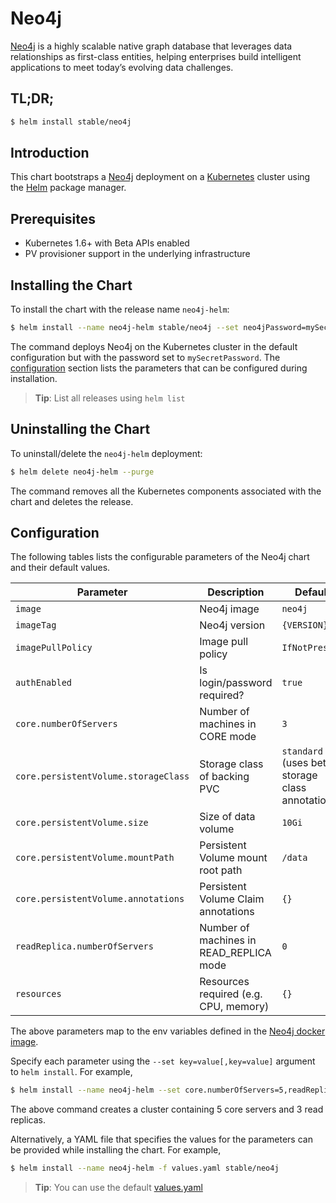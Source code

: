 # Neo4j

[Neo4j](https://neo4j.com/) is a highly scalable native graph database that leverages data relationships as first-class entities, helping enterprises build intelligent applications to meet today’s evolving data challenges.

## TL;DR;

```bash
$ helm install stable/neo4j
```

## Introduction

This chart bootstraps a [Neo4j](https://github.com/neo4j/docker-neo4j) deployment on a [Kubernetes](http://kubernetes.io) cluster using the [Helm](https://helm.sh) package manager.

## Prerequisites

- Kubernetes 1.6+ with Beta APIs enabled
- PV provisioner support in the underlying infrastructure

## Installing the Chart

To install the chart with the release name `neo4j-helm`:

```bash
$ helm install --name neo4j-helm stable/neo4j --set neo4jPassword=mySecretPassword
```

The command deploys Neo4j on the Kubernetes cluster in the default configuration but with the password set to `mySecretPassword`. The [configuration](#configuration) section lists the parameters that can be configured during installation.

> **Tip**: List all releases using `helm list`

## Uninstalling the Chart

To uninstall/delete the `neo4j-helm` deployment:

```bash
$ helm delete neo4j-helm --purge
```

The command removes all the Kubernetes components associated with the chart and deletes the release.

## Configuration

The following tables lists the configurable parameters of the Neo4j chart and their default values.

|         Parameter                    |             Description                        |                         Default                          |
|--------------------------------------|------------------------------------------------|----------------------------------------------------------|
| `image`                              | Neo4j image                                    | `neo4j`                                                  |
| `imageTag`                           | Neo4j version                                  | `{VERSION}`                                              |
| `imagePullPolicy`                    | Image pull policy                              | `IfNotPresent`                                           |
| `authEnabled`                        | Is login/password required?                    | `true`                                                   |
| `core.numberOfServers`               | Number of machines in CORE mode                | `3`                                                      |
| `core.persistentVolume.storageClass` | Storage class of backing PVC                   | `standard` (uses beta storage class annotation)          |
| `core.persistentVolume.size`         | Size of data volume                            | `10Gi`                                                   |
| `core.persistentVolume.mountPath`    | Persistent Volume mount root path              | `/data`                                                  |
| `core.persistentVolume.annotations`  | Persistent Volume Claim annotations            | `{}`                                                     |
| `readReplica.numberOfServers`        | Number of machines in READ_REPLICA mode        | `0`                                                      |
| `resources`                          | Resources required (e.g. CPU, memory)          | `{}`                                                     |

The above parameters map to the env variables defined in the [Neo4j docker image](https://github.com/neo4j/docker-neo4j).

Specify each parameter using the `--set key=value[,key=value]` argument to `helm install`. For example,

```bash
$ helm install --name neo4j-helm --set core.numberOfServers=5,readReplica.numberOfServers=3 stable/neo4j
```

The above command creates a cluster containing 5 core servers and 3 read replicas.

Alternatively, a YAML file that specifies the values for the parameters can be provided while installing the chart. For example,

```bash
$ helm install --name neo4j-helm -f values.yaml stable/neo4j
```

> **Tip**: You can use the default [values.yaml](values.yaml)

